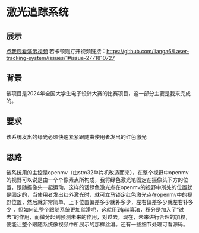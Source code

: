 # 激光追踪系统

## 展示

  [点我观看演示视频](https://github.com/lianga6/Laser-tracking-system/issues/1#issue-2771810727)
  若卡顿则打开视频链接：https://github.com/lianga6/Laser-tracking-system/issues/1#issue-2771810727
  
## 背景
该项目是2024年全国大学生电子设计大赛的比赛项目，这一部分主要是我来完成的。

## 要求
该系统发出的绿光必须快速紧紧跟随由使用者发出的红色激光

## 思路
该系统用的主控是openmv（由stm32单片机改造而来），在整个视野中openmv的视野可以说是由一个个像素点所构成，我将绿色激光笔固定在摄像头下方的位置，跟随摄像头一起运动，这样的话绿色激光点在openmv的视野中所处的位置就是固定的，当使用者发出红外激光时，就可立马锁定红色激光点在openmv中的视野位置，然后就非常简单，上下位置偏差多少就补多少，左右偏差多少就左右补多少
，但如何让整个跟随系统更加丝滑呢，这就用到pid算法，积分是加入了“过去”的作用，而微分起到预测未来的作用，对过去，现在，未来进行合理的加权，便能让整个跟随系统像视频中所展示的那样丝滑。还有一些细节处理可看源码。

